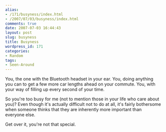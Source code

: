 ```yaml
---
alias:
- /171/busyness/index.html
- /2007/07/03/busyness/index.html
comments: true
date: 2007-07-03 16:44:43
layout: post
slug: busyness
title: Busyness
wordpress_id: 171
categories:
- Random
tags:
- Seen-Around
---
```


You, the one with the Bluetooth headset in your ear.  You, doing anything you can to get a few more car lengths ahead on your commute.  You, with your way of filling up every second of your time.

So you're too busy for me (not to mention those in your life who care about you)?  Even though it's actually difficult not to do at all, it's fairly bothersome when someone thinks that they are inherently more important than everyone else.  

Get over it, you're not that special.
